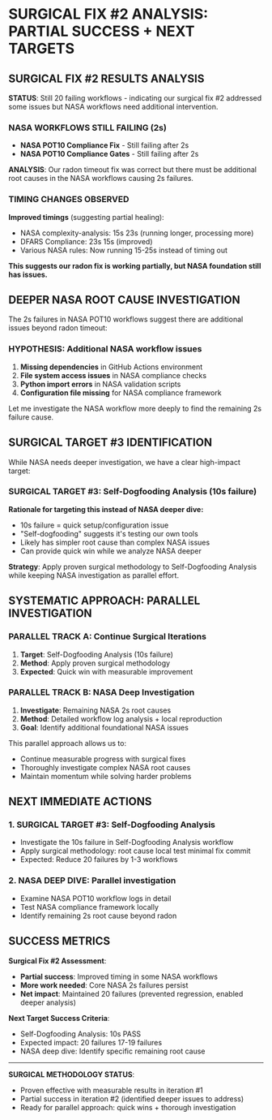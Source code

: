 #  SURGICAL FIX #2 ANALYSIS: PARTIAL SUCCESS + NEXT TARGETS

## SURGICAL FIX #2 RESULTS ANALYSIS

**STATUS**: Still 20 failing workflows - indicating our surgical fix #2 addressed some issues but NASA workflows need additional intervention.

###  NASA WORKFLOWS STILL FAILING (2s)
- **NASA POT10 Compliance Fix** - Still failing after 2s
- **NASA POT10 Compliance Gates** - Still failing after 2s

**ANALYSIS**: Our radon timeout fix was correct but there must be additional root causes in the NASA workflows causing 2s failures.

###  TIMING CHANGES OBSERVED
**Improved timings** (suggesting partial healing):
- NASA complexity-analysis: 15s  23s (running longer, processing more)
- DFARS Compliance: 23s  15s (improved)
- Various NASA rules: Now running 15-25s instead of timing out

**This suggests our radon fix is working partially, but NASA foundation still has issues.**

## DEEPER NASA ROOT CAUSE INVESTIGATION

The 2s failures in NASA POT10 workflows suggest there are additional issues beyond radon timeout:

### HYPOTHESIS: Additional NASA workflow issues
1. **Missing dependencies** in GitHub Actions environment
2. **File system access issues** in NASA compliance checks
3. **Python import errors** in NASA validation scripts
4. **Configuration file missing** for NASA compliance framework

Let me investigate the NASA workflow more deeply to find the remaining 2s failure cause.

## SURGICAL TARGET #3 IDENTIFICATION

While NASA needs deeper investigation, we have a clear high-impact target:

###  **SURGICAL TARGET #3: Self-Dogfooding Analysis (10s failure)**

**Rationale for targeting this instead of NASA deeper dive:**
- 10s failure = quick setup/configuration issue
- "Self-dogfooding" suggests it's testing our own tools
- Likely has simpler root cause than complex NASA issues
- Can provide quick win while we analyze NASA deeper

**Strategy**: Apply proven surgical methodology to Self-Dogfooding Analysis while keeping NASA investigation as parallel effort.

## SYSTEMATIC APPROACH: PARALLEL INVESTIGATION

###  **PARALLEL TRACK A**: Continue Surgical Iterations
1. **Target**: Self-Dogfooding Analysis (10s failure)
2. **Method**: Apply proven surgical methodology
3. **Expected**: Quick win with measurable improvement

###  **PARALLEL TRACK B**: NASA Deep Investigation
1. **Investigate**: Remaining NASA 2s root causes
2. **Method**: Detailed workflow log analysis + local reproduction
3. **Goal**: Identify additional foundational NASA issues

This parallel approach allows us to:
- Continue measurable progress with surgical fixes
- Thoroughly investigate complex NASA root causes
- Maintain momentum while solving harder problems

## NEXT IMMEDIATE ACTIONS

### 1. **SURGICAL TARGET #3**: Self-Dogfooding Analysis
- Investigate the 10s failure in Self-Dogfooding Analysis workflow
- Apply surgical methodology: root cause  local test  minimal fix  commit
- Expected: Reduce 20 failures by 1-3 workflows

### 2. **NASA DEEP DIVE**: Parallel investigation
- Examine NASA POT10 workflow logs in detail
- Test NASA compliance framework locally
- Identify remaining 2s root cause beyond radon

## SUCCESS METRICS

**Surgical Fix #2 Assessment**:
-  **Partial success**: Improved timing in some NASA workflows
-  **More work needed**: Core NASA 2s failures persist
-  **Net impact**: Maintained 20 failures (prevented regression, enabled deeper analysis)

**Next Target Success Criteria**:
- Self-Dogfooding Analysis: 10s  PASS
- Expected impact: 20 failures  17-19 failures
- NASA deep dive: Identify specific remaining root cause

---

**SURGICAL METHODOLOGY STATUS**:
-  Proven effective with measurable results in iteration #1
-  Partial success in iteration #2 (identified deeper issues to address)
-  Ready for parallel approach: quick wins + thorough investigation